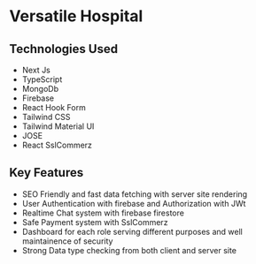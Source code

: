 # Versatile Hospital

## Technologies Used
- Next Js
- TypeScript
- MongoDb
- Firebase
- React Hook Form
- Tailwind CSS 
- Tailwind Material UI
- JOSE
- React SslCommerz


## Key Features
* SEO Friendly and fast data fetching with server site rendering
* User Authentication with firebase and Authorization with JWt
* Realtime Chat system with firebase firestore
* Safe Payment system with SslCommerz
* Dashboard for each role serving different purposes and well maintainence of security
* Strong Data type checking from both client and server site